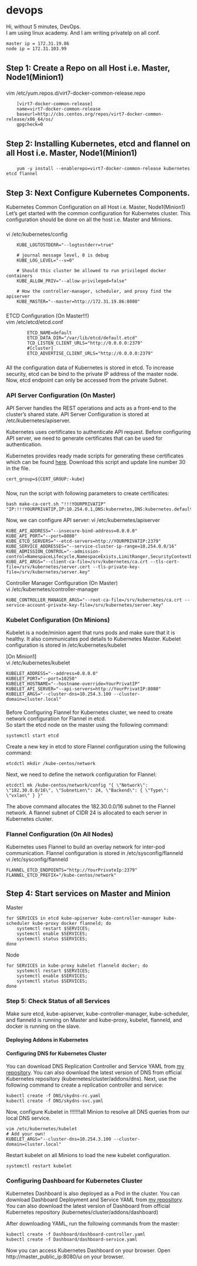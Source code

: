 # devops
Hi, without 5 minutes, DevOps. <br />
I am using linux academy. And I am writing privateIp on all conf.

  	master ip = 172.31.19.86
  	node ip = 172.31.103.99

######
## Step 1: Create a Repo on all Host i.e. Master, Node1(Minion1)
###
vim /etc/yum.repos.d/virt7-docker-common-release.repo

		[virt7-docker-common-release]
		name=virt7-docker-common-release
		baseurl=http://cbs.centos.org/repos/virt7-docker-common-release/x86_64/os/
		gpgcheck=0
###
######

######
## Step 2: Installing Kubernetes, etcd and flannel on all Host i.e. Master, Node1(Minion1)
###
		yum -y install --enablerepo=virt7-docker-common-release kubernetes etcd flannel
###
######

######
## Step 3: Next Configure Kubernetes Components.
Kubernetes Common Configuration on all Host i.e. Master, Node1(Minion1)
Let’s get started with the common configuration for Kubernetes cluster. This configuration should be done on all the host i.e. Master and Minions. 
###
vi /etc/kubernetes/config
		 
		KUBE_LOGTOSTDERR="--logtostderr=true"

		# journal message level, 0 is debug
		KUBE_LOG_LEVEL="--v=0"

		# Should this cluster be allowed to run privileged docker containers
		KUBE_ALLOW_PRIV="--allow-privileged=false"

		# How the controller-manager, scheduler, and proxy find the apiserver
		KUBE_MASTER="--master=http://172.31.19.86:8080"
		
###
###
ETCD Configuration (On Master!!!) <br />
vim /etc/etcd/etcd.conf 
			
			ETCD_NAME=default
			ETCD_DATA_DIR="/var/lib/etcd/default.etcd"
			TCD_LISTEN_CLIENT_URLS="http://0.0.0.0:2379"
			#[cluster]
			ETCD_ADVERTISE_CLIENT_URLS="http://0.0.0.0:2379"
			
###
All the configuration data of Kubernetes is stored in etcd. To increase security, etcd can be bind to the private IP address of the master node. Now, etcd endpoint can only be accessed from the private Subnet.<p>

### API Server Configuration (On Master) <br />
API Server handles the REST operations and acts as a front-end to the cluster’s shared state. API Server Configuration is stored at /etc/kubernetes/apiserver.<p>
Kubernetes uses certificates to authenticate API request. Before configuring API server, we need to generate certificates that can be used for authentication. <p> Kubernetes provides ready made scripts for generating these certificates which can be found <a href="https://github.com/kv020devops/devops/blob/master/make-ca-cert.sh">here</a>.
Download this script and update line number 30 in the file.

	cert_group=${CERT_GROUP:-kube}

###
Now, run the script with following parameters to create certificates:


	bash make-ca-cert.sh "!!!YOURPRIVATIP"  "IP:!!!YOURPRIVATIP,IP:10.254.0.1,DNS:kubernetes,DNS:kubernetes.default,DNS:kubernetes.default.svc,DNS:kubernetes.default.svc.cluster.local"

Now, we can configure API server: 
vi /etc/kubernetes/apiserver

	KUBE_API_ADDRESS="--insecure-bind-address=0.0.0.0"
	KUBE_API_PORT="--port=8080"
	KUBE_ETCD_SERVERS="--etcd-servers=http://YOURPRIVATIP:2379"
	KUBE_SERVICE_ADDRESSES="--service-cluster-ip-range=10.254.0.0/16"
	KUBE_ADMISSION_CONTROL="--admission-control=NamespaceLifecycle,NamespaceExists,LimitRanger,SecurityContextDeny,ServiceAccount,ResourceQuota"
	KUBE_API_ARGS="--client-ca-file=/srv/kubernetes/ca.crt --tls-cert-file=/srv/kubernetes/server.cert --tls-private-key-file=/srv/kubernetes/server.key"
	
Controller Manager Configuration (On Master) <br />
vi /etc/kubernetes/controller-manager

	KUBE_CONTROLLER_MANAGER_ARGS="--root-ca-file=/srv/kubernetes/ca.crt --service-account-private-key-file=/srv/kubernetes/server.key"

### Kubelet Configuration (On Minions) <br />
Kubelet is a node/minion agent that runs pods and make sure that it is healthy. It also communicates pod details to Kubernetes Master. Kubelet configuration is stored in /etc/kubernetes/kubelet

[On Minion1] <br />
vi /etc/kubernetes/kubelet

	KUBELET_ADDRESS="--address=0.0.0.0"
	KUBELET_PORT="--port=10250"
	KUBELET_HOSTNAME="--hostname-override=YourPrivatIP"
	KUBELET_API_SERVER="--api-servers=http://YourPrivatIP:8080"
	KUBELET_ARGS="--cluster-dns=10.254.3.100 --cluster-domain=cluster.local"
####
Before Configuring Flannel for Kubernetes cluster, we need to create network configuration for Flannel in etcd.<br />
So start the etcd node on the master using the following command:

	systemctl start etcd
	
Create a new key in etcd to store Flannel configuration using the following command:

	etcdctl mkdir /kube-centos/network
	
Next, we need to define the network configuration for Flannel:

	etcdctl mk /kube-centos/network/config "{ \"Network\": \"182.30.0.0/16\", \"SubnetLen\": 24, \"Backend\": { \"Type\": \"vxlan\" } }"
	

The above command allocates the 182.30.0.0/16 subnet to the Flannel network. A flannel subnet of CIDR 24 is allocated to each server in Kubernetes cluster.

### Flannel Configuration (On All Nodes)
Kubernetes uses Flannel to build an overlay network for inter-pod communication. Flannel configuration is stored in /etc/sysconfig/flanneld <br />
vi /etc/sysconfig/flanneld

	FLANNEL_ETCD_ENDPOINTS="http://YourPrivateIp:2379"
	FLANNEL_ETCD_PREFIX="/kube-centos/network"
	
## Step 4: Start services on Master and Minion
Master

	for SERVICES in etcd kube-apiserver kube-controller-manager kube-scheduler kube-proxy docker flanneld; do 
    	systemctl restart $SERVICES; 
    	systemctl enable $SERVICES; 
    	systemctl status $SERVICES; 
	done
	
Node

	for SERVICES in kube-proxy kubelet flanneld docker; do 
    	systemctl restart $SERVICES; 
    	systemctl enable $SERVICES; 
    	systemctl status $SERVICES; 
	done

### Step 5: Check Status of all Services
Make sure etcd, kube-apiserver, kube-controller-manager, kube-scheduler, and flanneld is running on Master and kube-proxy, kubelet, flanneld, and docker is running on the slave. <br />

#### Deploying Addons in Kubernetes
#### Configuring DNS for Kubernetes Cluster

You can download DNS Replication Controller and Service YAML from <a href="https://github.com/kv020devops/devops/tree/master/DNS">my repository</a>. You can also download the latest version of DNS from official Kubernetes repository (kubernetes/cluster/addons/dns).
Next, use the following command to create a replication controller and service: 

	kubectl create -f DNS/skydns-rc.yaml
	kubectl create -f DNS/skydns-svc.yaml
	
Now, configure Kubelet in !!!!!!!all Minion to resolve all DNS queries from our local DNS service.

	vim /etc/kubernetes/kubelet
	# Add your own!
	KUBELET_ARGS="--cluster-dns=10.254.3.100 --cluster-domain=cluster.local"
	
Restart kubelet on all Minions to load the new kubelet configuration.

	systemctl restart kubelet
	
### Configuring Dashboard for Kubernetes Cluster
Kubernetes Dashboard is also deployed as a Pod in the cluster. You can download Dashboard Deployment and Service YAML from <a href="https://github.com/kv020devops/devops/tree/master/Dashboard">my repository</a>. You can also download the latest version of Dashboard from official Kubernetes repository (kubernetes/cluster/addons/dashboard) <br />

After downloading YAML, run the following commands from the master:

	kubectl create -f Dashboard/dashboard-controller.yaml
	kubectl create -f Dashboard/dashboard-service.yaml
	
Now you can access Kubernetes Dashboard on your browser.
Open http://master_public_ip:8080/ui on your browser.


######
